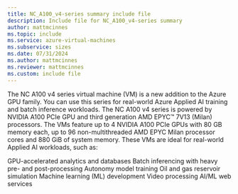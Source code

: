 ```yaml
---
title: NC_A100_v4-series summary include file
description: Include file for NC_A100_v4-series summary
author: mattmcinnes
ms.topic: include
ms.service: azure-virtual-machines
ms.subservice: sizes
ms.date: 07/31/2024
ms.author: mattmcinnes
ms.reviewer: mattmcinnes
ms.custom: include file
---
```

The NC A100 v4 series virtual machine (VM) is a new addition to the Azure GPU family. You can use this series for real-world Azure Applied AI training and batch inference workloads. The NC A100 v4 series is powered by NVIDIA A100 PCIe GPU and third generation AMD EPYC™ 7V13 (Milan) processors. The VMs feature up to 4 NVIDIA A100 PCIe GPUs with 80 GB memory each, up to 96 non-multithreaded AMD EPYC Milan processor cores and 880 GiB of system memory. These VMs are ideal for real-world Applied AI workloads, such as:

GPU-accelerated analytics and databases
Batch inferencing with heavy pre- and post-processing
Autonomy model training
Oil and gas reservoir simulation
Machine learning (ML) development
Video processing
AI/ML web services

